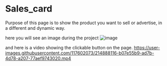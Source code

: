 # Sales_card
Purpose of this page is to show the product you want to sell or advertise, in a different and dynamic way.

here you will see an image during the project
![image](https://user-images.githubusercontent.com/117602073/214888784-f6db2a94-2135-4ea2-a2db-ab954243d9e8.png)

and here is a video showing the clickable button on the page.
https://user-images.githubusercontent.com/117602073/214888116-b07e55b9-ad7b-4d78-a207-77aef9743020.mp4

